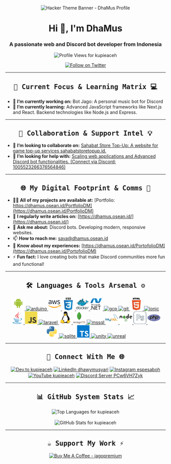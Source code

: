 <p align="center">
  <img src="http://googleusercontent.com/image_generation_content/0" alt="Hacker Theme Banner - DhaMus Profile"/>
</p>

<div align="center">
  <h1>Hi 👋, I'm DhaMus</h1>
  <h3>A passionate web and Discord bot developer from Indonesia</h3>
  <p><img src="https://komarev.com/ghpvc/?username=kupieaceh&label=Profile%20Views&color=0e75b6&style=flat" alt="Profile Views for kupieaceh" /></p>
  <p><a href="https://twitter.com/" target="blank"><img src="https://img.shields.io/twitter/follow/?logo=twitter&style=for-the-badge" alt="Follow on Twitter" /></a></p>
</div>

---

<div align="center">
  <h2><samp>🎯 Current Focus &amp; Learning Matrix 💻</samp></h2>
</div>

- 🔭 **I’m currently working on:** Bot Jago: A personal music bot for Discord
- 🌱 **I’m currently learning:** Advanced JavaScript frameworks like Next.js and React. Backend technologies like Node.js and Express.

---

<div align="center">
  <h2><samp>🤝 Collaboration &amp; Support Intel 💡</samp></h2>
</div>

- 👯 **I’m looking to collaborate on:** [Sahabat Store Top-Up: A website for game top-up services sahabatstoretopup.id.](https://sahabatstoretopup.id)
- 🤝 **I’m looking for help with:** [Scaling web applications and Advanced Discord bot functionalities. (Connect via Discord: 1005523266376564846)](https://discordapp.com/users/1005523266376564846)

---

<div align="center">
  <h2><samp>🌐 My Digital Footprint &amp; Comms 📡</samp></h2>
</div>

- 👨‍💻 **All of my projects are available at:** [Portfolio: https://dhamus.osean.id/PortfolioDM](https://dhamus.osean.id/PortfolioDM)
- 📝 **I regularly write articles on:** [https://dhamus.osean.id/](https://dhamus.osean.id/)
- 💬 **Ask me about:** Discord bots. Developing modern, responsive websites.
- 📫 **How to reach me:** <a href="mailto:saya@dhamus.osean.id">saya@dhamus.osean.id</a>
- 📄 **Know about my experiences:** [https://dhamus.osean.id/PortofolioDM](https://dhamus.osean.id/PortofolioDM)
- ⚡ **Fun fact:** I love creating bots that make Discord communities more fun and functional!

---

<div align="center">
  <h2><samp>🛠️ Languages &amp; Tools Arsenal ⚙️</samp></h2>
</div>

<p align="center">
  <a href="https://developer.android.com" target="_blank" rel="noreferrer"> <img src="https://raw.githubusercontent.com/devicons/devicon/master/icons/android/android-original-wordmark.svg" alt="android" width="40" height="40"/> </a>
  <a href="https://www.arduino.cc/" target="_blank" rel="noreferrer"> <img src="https://cdn.worldvectorlogo.com/logos/arduino-1.svg" alt="arduino" width="40" height="40"/> </a>
  <a href="https://aws.amazon.com" target="_blank" rel="noreferrer"> <img src="https://raw.githubusercontent.com/devicons/devicon/master/icons/amazonwebservices/amazonwebservices-original-wordmark.svg" alt="aws" width="40" height="40"/> </a>
  <a href="https://www.w3schools.com/css/" target="_blank" rel="noreferrer"> <img src="https://raw.githubusercontent.com/devicons/devicon/master/icons/css3/css3-original-wordmark.svg" alt="css3" width="40" height="40"/> </a>
  <a href="https://www.docker.com/" target="_blank" rel="noreferrer"> <img src="https://raw.githubusercontent.com/devicons/devicon/master/icons/docker/docker-original-wordmark.svg" alt="docker" width="40" height="40"/> </a>
  <a href="https://dotnet.microsoft.com/" target="_blank" rel="noreferrer"> <img src="https://raw.githubusercontent.com/devicons/devicon/master/icons/dot-net/dot-net-original-wordmark.svg" alt="dotnet" width="40" height="40"/> </a>
  <a href="https://cloud.google.com" target="_blank" rel="noreferrer"> <img src="https://www.vectorlogo.zone/logos/google_cloud/google_cloud-icon.svg" alt="gcp" width="40" height="40"/> </a>
  <a href="https://git-scm.com/" target="_blank" rel="noreferrer"> <img src="https://www.vectorlogo.zone/logos/git-scm/git-scm-icon.svg" alt="git" width="40" height="40"/> </a>
  <a href="https://www.w3.org/html/" target="_blank" rel="noreferrer"> <img src="https://raw.githubusercontent.com/devicons/devicon/master/icons/html5/html5-original-wordmark.svg" alt="html5" width="40" height="40"/> </a>
  <a href="https://ionicframework.com" target="_blank" rel="noreferrer"> <img src="https://upload.wikimedia.org/wikipedia/commons/d/d1/Ionic_Logo.svg" alt="ionic" width="40" height="40"/> </a>
  <a href="https://www.java.com" target="_blank" rel="noreferrer"> <img src="https://raw.githubusercontent.com/devicons/devicon/master/icons/java/java-original.svg" alt="java" width="40" height="40"/> </a>
  <a href="https://developer.mozilla.org/en-US/docs/Web/JavaScript" target="_blank" rel="noreferrer"> <img src="https://raw.githubusercontent.com/devicons/devicon/master/icons/javascript/javascript-original.svg" alt="javascript" width="40" height="40"/> </a>
  <a href="https://laravel.com/" target="_blank" rel="noreferrer"> <img src="https://static-00.iconduck.com/assets.00/laravel-icon-1990x2048-xawylrh0.png" alt="laravel" width="40" height="40"/> </a>
  <a href="https://www.linux.org/" target="_blank" rel="noreferrer"> <img src="https://raw.githubusercontent.com/devicons/devicon/master/icons/linux/linux-original.svg" alt="linux" width="40" height="40"/> </a>
  <a href="https://www.mongodb.com/" target="_blank" rel="noreferrer"> <img src="https://raw.githubusercontent.com/devicons/devicon/master/icons/mongodb/mongodb-original-wordmark.svg" alt="mongodb" width="40" height="40"/> </a>
  <a href="https://www.microsoft.com/en-us/sql-server" target="_blank" rel="noreferrer"> <img src="https://www.svgrepo.com/show/303229/microsoft-sql-server-logo.svg" alt="mssql" width="40" height="40"/> </a>
  <a href="https://www.mysql.com/" target="_blank" rel="noreferrer"> <img src="https://raw.githubusercontent.com/devicons/devicon/master/icons/mysql/mysql-original-wordmark.svg" alt="mysql" width="40" height="40"/> </a>
  <a href="https://nodejs.org" target="_blank" rel="noreferrer"> <img src="https://raw.githubusercontent.com/devicons/devicon/master/icons/nodejs/nodejs-original-wordmark.svg" alt="nodejs" width="40" height="40"/> </a>
  <a href="https://www.photoshop.com/en" target="_blank" rel="noreferrer"> <img src="https://raw.githubusercontent.com/devicons/devicon/master/icons/photoshop/photoshop-line.svg" alt="photoshop" width="40" height="40"/> </a>
  <a href="https://www.php.net" target="_blank" rel="noreferrer"> <img src="https://raw.githubusercontent.com/devicons/devicon/master/icons/php/php-original.svg" alt="php" width="40" height="40"/> </a>
  <a href="https://www.python.org" target="_blank" rel="noreferrer"> <img src="https://raw.githubusercontent.com/devicons/devicon/master/icons/python/python-original.svg" alt="python" width="40" height="40"/> </a>
  <a href="https://www.sqlite.org/" target="_blank" rel="noreferrer"> <img src="https://www.vectorlogo.zone/logos/sqlite/sqlite-icon.svg" alt="sqlite" width="40" height="40"/> </a>
  <a href="https://www.typescriptlang.org/" target="_blank" rel="noreferrer"> <img src="https://raw.githubusercontent.com/devicons/devicon/master/icons/typescript/typescript-original.svg" alt="typescript" width="40" height="40"/> </a>
  <a href="https://unity.com/" target="_blank" rel="noreferrer"> <img src="https://www.vectorlogo.zone/logos/unity3d/unity3d-icon.svg" alt="unity" width="40" height="40"/> </a>
  <a href="https://unrealengine.com/" target="_blank" rel="noreferrer"> <img src="https://raw.githubusercontent.com/kenangundogan/fontisto/036b7eca71aab1bef8e6a0518f7329f13ed62f6b/icons/svg/brand/unreal-engine.svg" alt="unreal" width="40" height="40"/> </a>
</p>

---

<div align="center">
  <h2><samp>🔗 Connect With Me 🌐</samp></h2>
</div>

<p align="center">
  <a href="https://dev.to/kupieaceh" target="blank"><img align="center" src="https://raw.githubusercontent.com/rahuldkjain/github-profile-readme-generator/master/src/images/icons/Social/devto.svg" alt="Dev.to kupieaceh" height="30" width="40" /></a>
  <a href="https://linkedin.com/in/dhawymusyari" target="blank"><img align="center" src="https://raw.githubusercontent.com/rahuldkjain/github-profile-readme-generator/master/src/images/icons/Social/linked-in-alt.svg" alt="LinkedIn dhawymusyari" height="30" width="40" /></a>
  <a href="https://instagram.com/espesaboh" target="blank"><img align="center" src="https://raw.githubusercontent.com/rahuldkjain/github-profile-readme-generator/master/src/images/icons/Social/instagram.svg" alt="Instagram espesaboh" height="30" width="40" /></a>
  <a href="https://www.youtube.com/c/kupieaceh" target="blank"><img align="center" src="https://raw.githubusercontent.com/rahuldkjain/github-profile-readme-generator/master/src/images/icons/Social/youtube.svg" alt="YouTube kupieaceh" height="30" width="40" /></a>
  <a href="https://discord.gg/PCw6VH7Zyk" target="blank"><img align="center" src="https://raw.githubusercontent.com/rahuldkjain/github-profile-readme-generator/master/src/images/icons/Social/discord.svg" alt="Discord Server PCw6VH7Zyk" height="30" width="40" /></a>
</p>

---

<div align="center">
  <h2><samp>📊 GitHub System Stats 📈</samp></h2>
</div>

<div align="center">
  <img src="https://github-readme-stats.vercel.app/api/top-langs/?username=kupieaceh&show_icons=true&locale=en&layout=compact&theme=radical&hide_border=true" alt="Top Languages for kupieaceh" />
  <br/><br/>
  <img src="https://github-readme-stats.vercel.app/api?username=kupieaceh&show_icons=true&locale=en&theme=radical&hide_border=true" alt="GitHub Stats for kupieaceh" />
</div>

---

<div align="center">
  <h2><samp>☕ Support My Work ⚡</samp></h2>
</div>

<p align="center">
  <a href="https://www.buymeacoffee.com/jagopremium"> <img src="https://cdn.buymeacoffee.com/buttons/v2/default-yellow.png" height="50" width="210" alt="Buy Me A Coffee - jagopremium" /></a>
</p>
<br>
